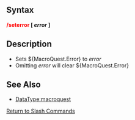 ## Syntax

**<span style="color:red">/seterror</span> \[ *error* \]**

## Description

-   Sets ${MacroQuest.Error} to *error*
-   Omitting *error* will clear ${MacroQuest.Error}

## See Also

-   [DataType:macroquest](../data-types/datatype-macroquest.md)

[Return to Slash Commands](slash-commands.md)


